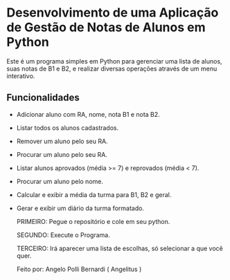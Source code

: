 # Desenvolvimento de uma Aplicação de Gestão de Notas de Alunos em Python

Este é um programa simples em Python para gerenciar uma lista de alunos, suas notas de B1 e B2, e realizar diversas operações através de um menu interativo.

## Funcionalidades

- Adicionar aluno com RA, nome, nota B1 e nota B2.
- Listar todos os alunos cadastrados.
- Remover um aluno pelo seu RA.
- Procurar um aluno pelo seu RA.
- Listar alunos aprovados (média >= 7) e reprovados (média < 7).
- Procurar um aluno pelo nome.
- Calcular e exibir a média da turma para B1, B2 e geral.
- Gerar e exibir um diário da turma formatado.

  PRIMEIRO: Pegue o repositório e cole em seu python.
  
  SEGUNDO: Execute o Programa.
  
  TERCEIRO: Irá aparecer uma lista de escolhas, só selecionar a que você quer.

  Feito por: Angelo Polli Bernardi ( Angelitus )
